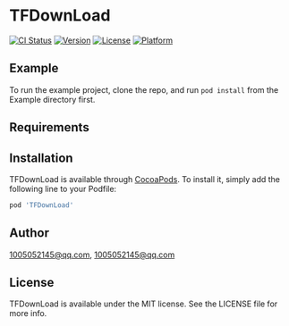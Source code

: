 # TFDownLoad

[![CI Status](http://img.shields.io/travis/1005052145@qq.com/TFDownLoad.svg?style=flat)](https://travis-ci.org/1005052145@qq.com/TFDownLoad)
[![Version](https://img.shields.io/cocoapods/v/TFDownLoad.svg?style=flat)](http://cocoapods.org/pods/TFDownLoad)
[![License](https://img.shields.io/cocoapods/l/TFDownLoad.svg?style=flat)](http://cocoapods.org/pods/TFDownLoad)
[![Platform](https://img.shields.io/cocoapods/p/TFDownLoad.svg?style=flat)](http://cocoapods.org/pods/TFDownLoad)

## Example

To run the example project, clone the repo, and run `pod install` from the Example directory first.

## Requirements

## Installation

TFDownLoad is available through [CocoaPods](http://cocoapods.org). To install
it, simply add the following line to your Podfile:

```ruby
pod 'TFDownLoad'
```

## Author

1005052145@qq.com, 1005052145@qq.com

## License

TFDownLoad is available under the MIT license. See the LICENSE file for more info.
